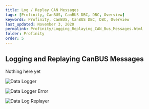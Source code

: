 ```yaml
---
title: Log / Replay CAN Messages
tags: [Profinity, CanBUS, CanBUS DBC, DBC, Overview]
keywords: Profinity, CanBUS, CanBUS DBC, DBC, Overview
last_updated: November 3, 2020
permalink: Profinity/Logging_Replaying_CAN_Bus_Messages.html
folder: Profinity
order: 5
---
```


## Logging and Replaying CanBUS Messages

Nothing here yet


![Data Logger]({{site.dox.baseurl}}/images/Profinity/data_logger.png)

![Data Logger Error]({{site.dox.baseurl}}/images/Profinity/data_logger_error.png)

![Data Log Replayer]({{site.dox.baseurl}}/images/Profinity/log_replayer.png)